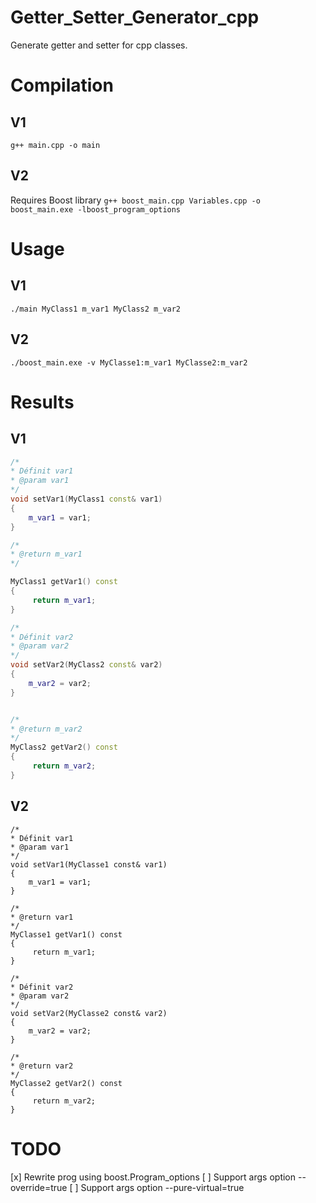 # Getter_Setter_Generator_cpp
Generate getter and setter for cpp classes.

# Compilation
## V1
```g++ main.cpp -o main```

## V2
Requires Boost library
```g++ boost_main.cpp Variables.cpp -o boost_main.exe -lboost_program_options```

# Usage
## V1
```./main MyClass1 m_var1 MyClass2 m_var2```

## V2
```./boost_main.exe -v MyClasse1:m_var1 MyClasse2:m_var2```

# Results
## V1
```c++
/*
* Définit var1
* @param var1
*/
void setVar1(MyClass1 const& var1)
{
	m_var1 = var1;
}

/*
* @return m_var1
*/

MyClass1 getVar1() const
{
	 return m_var1;
}

/*
* Définit var2
* @param var2
*/
void setVar2(MyClass2 const& var2)
{
	m_var2 = var2;
}


/*
* @return m_var2
*/
MyClass2 getVar2() const
{
	 return m_var2;
}
```

## V2
```
/*
* Définit var1
* @param var1
*/
void setVar1(MyClasse1 const& var1)
{
	m_var1 = var1;
}

/*
* @return var1
*/
MyClasse1 getVar1() const
{
	 return m_var1;
}

/*
* Définit var2
* @param var2
*/
void setVar2(MyClasse2 const& var2)
{
	m_var2 = var2;
}

/*
* @return var2
*/
MyClasse2 getVar2() const
{
	 return m_var2;
}
```
# TODO
[x] Rewrite prog using boost.Program_options
[ ] Support args option --override=true
[ ] Support args option --pure-virtual=true
